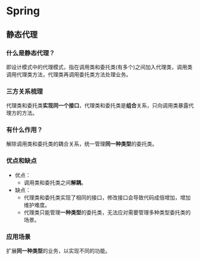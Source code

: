# Spring

## 静态代理
### 什么是静态代理？
即设计模式中的代理模式，指在调用类和委托类(有多个)之间加入代理类，调用类调用代理类方法，代理类再调用委托类方法处理业务。
### 三方关系梳理
代理类和委托类**实现同一个接口**，代理类和委托类是**组合**关系，只向调用类暴露代理方的方法。
### 有什么作用？
解除调用类和委托类的耦合关系，统一管理**同一种类型**的委托类。
### 优点和缺点
- 优点：
    - 调用类和委托类之间**解耦**。
- 缺点：
    - 代理类和委托类实现了相同的接口，修改接口会导致代码成倍增加，增加维护难度。
    - 代理类只能管理**一种类型**的委托类，无法应对需要管理多种类型委托类的场景。
### 应用场景
扩展**同一种类型**的业务，以实现不同的功能。